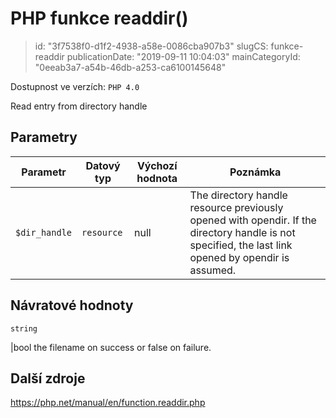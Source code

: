 PHP funkce readdir()
================================

> id: "3f7538f0-d1f2-4938-a58e-0086cba907b3"
> slugCS: funkce-readdir
> publicationDate: "2019-09-11 10:04:03"
> mainCategoryId: "0eeab3a7-a54b-46db-a253-ca6100145648"

Dostupnost ve verzích: `PHP 4.0`

Read entry from directory handle


Parametry
--------------

| Parametr | Datový typ | Výchozí hodnota | Poznámka |
|-----|-----|-----|-----|
| `$dir_handle` | `resource` | null | The directory handle resource previously opened with opendir. If the directory handle is not specified, the last link opened by opendir is assumed. |


Návratové hodnoty
----------------

`string`

|bool the filename on success or false on failure.

Další zdroje
------------

https://php.net/manual/en/function.readdir.php
